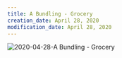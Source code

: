 ```yaml
---
title: A Bundling - Grocery
creation_date: April 28, 2020
modification_date: April 28, 2020
---
```



![2020-04-28-A Bundling - Grocery](images/2020-04-28-A%20Bundling%20-%20Grocery.png)

